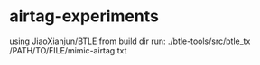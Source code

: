 # airtag-experiments

using JiaoXianjun/BTLE from build dir run:
./btle-tools/src/btle_tx /PATH/TO/FILE/mimic-airtag.txt
